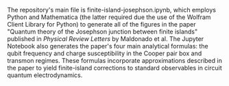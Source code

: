 The repository's main file is finite-island-josephson.ipynb, which employs Python and Mathematica (the latter required due the use of the Wolfram Client Library for Python) to generate all of the figures in the paper "Quantum theory of the Josephson junction between finite islands" published in _Physical Review Letters_ by Maldonado et al. The Jupyter Notebook also generates the paper's four main analytical formulas: the qubit frequency and charge susceptibility in the Cooper pair box and transmon regimes. These formulas incorporate approximations described in the paper to yield finite-island corrections to standard observables in circuit quantum electrodynamics.
